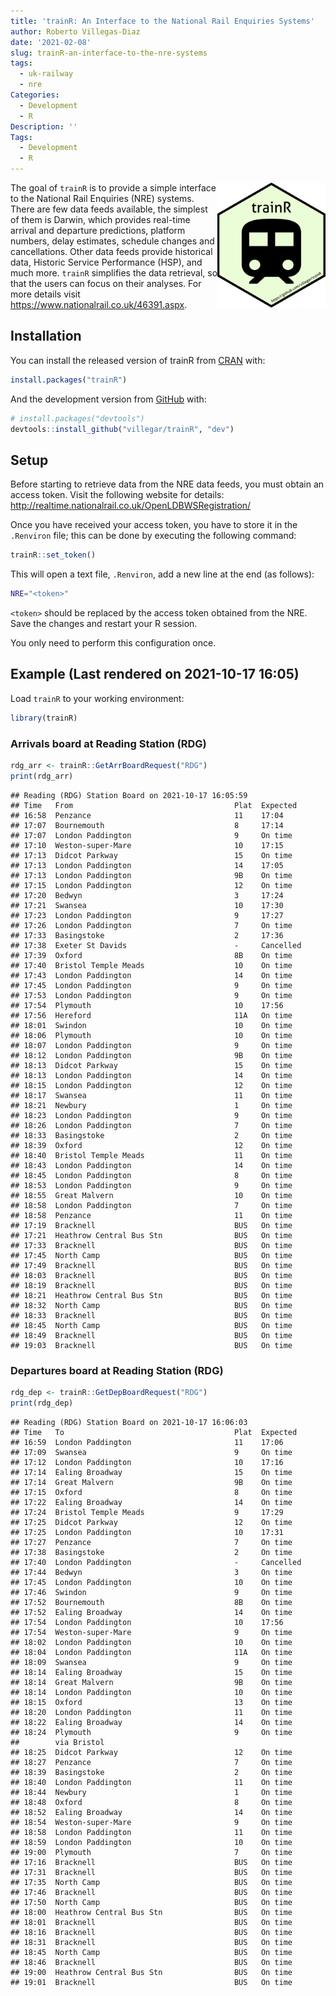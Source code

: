 ```yaml
---
title: 'trainR: An Interface to the National Rail Enquiries Systems'
author: Roberto Villegas-Diaz
date: '2021-02-08'
slug: trainR-an-interface-to-the-nre-systems
tags:
  - uk-railway
  - nre
Categories:
  - Development
  - R
Description: ''
Tags:
  - Development
  - R
---
```


<img src="https://raw.githubusercontent.com/villegar/trainR/main/inst/images/logo.png" alt="logo" align="right" height=200px/>

The goal of `trainR` is to provide a simple interface to the 
National Rail Enquiries (NRE) systems. There are few data feeds 
available, the simplest of them is Darwin, which provides real-time 
arrival and departure predictions, platform numbers, delay estimates, 
schedule changes and cancellations. Other data feeds provide historical 
data, Historic Service Performance (HSP), and much more. `trainR` 
simplifies the data retrieval, so that the users can focus on their 
analyses. For more details visit 
https://www.nationalrail.co.uk/46391.aspx.

## Installation

You can install the released version of trainR from [CRAN](https://CRAN.R-project.org) with:

``` r
install.packages("trainR")
```

And the development version from [GitHub](https://github.com/) with:

``` r
# install.packages("devtools")
devtools::install_github("villegar/trainR", "dev")
```

## Setup
Before starting to retrieve data from the NRE data feeds, you must obtain an access token. 
Visit the following website for details: http://realtime.nationalrail.co.uk/OpenLDBWSRegistration/

Once you have received your access token, you have to store it in the `.Renviron` file; this can be 
done by executing the following command:


```r
trainR::set_token()
```

This will open a text file, `.Renviron`, add a new line at the end (as follows):

```bash
NRE="<token>"
```

`<token>` should be replaced by the access token obtained from the NRE. Save the changes and restart 
your R session.

You only need to perform this configuration once.

## Example (Last rendered on 2021-10-17 16:05)

Load `trainR` to your working environment:

```r
library(trainR)
```

### Arrivals board at Reading Station (RDG)


```r
rdg_arr <- trainR::GetArrBoardRequest("RDG")
print(rdg_arr)
```

```
## Reading (RDG) Station Board on 2021-10-17 16:05:59
## Time   From                                    Plat  Expected
## 16:58  Penzance                                11    17:04
## 17:07  Bournemouth                             8     17:14
## 17:07  London Paddington                       9     On time
## 17:10  Weston-super-Mare                       10    17:15
## 17:13  Didcot Parkway                          15    On time
## 17:13  London Paddington                       14    17:05
## 17:13  London Paddington                       9B    On time
## 17:15  London Paddington                       12    On time
## 17:20  Bedwyn                                  3     17:24
## 17:21  Swansea                                 10    17:30
## 17:23  London Paddington                       9     17:27
## 17:26  London Paddington                       7     On time
## 17:33  Basingstoke                             2     17:36
## 17:38  Exeter St Davids                        -     Cancelled
## 17:39  Oxford                                  8B    On time
## 17:40  Bristol Temple Meads                    10    On time
## 17:43  London Paddington                       14    On time
## 17:45  London Paddington                       9     On time
## 17:53  London Paddington                       9     On time
## 17:54  Plymouth                                10    17:56
## 17:56  Hereford                                11A   On time
## 18:01  Swindon                                 10    On time
## 18:06  Plymouth                                10    On time
## 18:07  London Paddington                       9     On time
## 18:12  London Paddington                       9B    On time
## 18:13  Didcot Parkway                          15    On time
## 18:13  London Paddington                       14    On time
## 18:15  London Paddington                       12    On time
## 18:17  Swansea                                 11    On time
## 18:21  Newbury                                 1     On time
## 18:23  London Paddington                       9     On time
## 18:26  London Paddington                       7     On time
## 18:33  Basingstoke                             2     On time
## 18:39  Oxford                                  12    On time
## 18:40  Bristol Temple Meads                    11    On time
## 18:43  London Paddington                       14    On time
## 18:45  London Paddington                       8     On time
## 18:53  London Paddington                       9     On time
## 18:55  Great Malvern                           10    On time
## 18:58  London Paddington                       7     On time
## 18:58  Penzance                                11    On time
## 17:19  Bracknell                               BUS   On time
## 17:21  Heathrow Central Bus Stn                BUS   On time
## 17:33  Bracknell                               BUS   On time
## 17:45  North Camp                              BUS   On time
## 17:49  Bracknell                               BUS   On time
## 18:03  Bracknell                               BUS   On time
## 18:19  Bracknell                               BUS   On time
## 18:21  Heathrow Central Bus Stn                BUS   On time
## 18:32  North Camp                              BUS   On time
## 18:33  Bracknell                               BUS   On time
## 18:45  North Camp                              BUS   On time
## 18:49  Bracknell                               BUS   On time
## 19:03  Bracknell                               BUS   On time
```

### Departures board at Reading Station (RDG)


```r
rdg_dep <- trainR::GetDepBoardRequest("RDG")
print(rdg_dep)
```

```
## Reading (RDG) Station Board on 2021-10-17 16:06:03
## Time   To                                      Plat  Expected
## 16:59  London Paddington                       11    17:06
## 17:09  Swansea                                 9     On time
## 17:12  London Paddington                       10    17:16
## 17:14  Ealing Broadway                         15    On time
## 17:14  Great Malvern                           9B    On time
## 17:15  Oxford                                  8     On time
## 17:22  Ealing Broadway                         14    On time
## 17:24  Bristol Temple Meads                    9     17:29
## 17:25  Didcot Parkway                          12    On time
## 17:25  London Paddington                       10    17:31
## 17:27  Penzance                                7     On time
## 17:38  Basingstoke                             2     On time
## 17:40  London Paddington                       -     Cancelled
## 17:44  Bedwyn                                  3     On time
## 17:45  London Paddington                       10    On time
## 17:46  Swindon                                 9     On time
## 17:52  Bournemouth                             8B    On time
## 17:52  Ealing Broadway                         14    On time
## 17:54  London Paddington                       10    17:56
## 17:54  Weston-super-Mare                       9     On time
## 18:02  London Paddington                       10    On time
## 18:04  London Paddington                       11A   On time
## 18:09  Swansea                                 9     On time
## 18:14  Ealing Broadway                         15    On time
## 18:14  Great Malvern                           9B    On time
## 18:14  London Paddington                       10    On time
## 18:15  Oxford                                  13    On time
## 18:20  London Paddington                       11    On time
## 18:22  Ealing Broadway                         14    On time
## 18:24  Plymouth                                9     On time
##        via Bristol                             
## 18:25  Didcot Parkway                          12    On time
## 18:27  Penzance                                7     On time
## 18:39  Basingstoke                             2     On time
## 18:40  London Paddington                       11    On time
## 18:44  Newbury                                 1     On time
## 18:48  Oxford                                  8     On time
## 18:52  Ealing Broadway                         14    On time
## 18:54  Weston-super-Mare                       9     On time
## 18:58  London Paddington                       11    On time
## 18:59  London Paddington                       10    On time
## 19:00  Plymouth                                7     On time
## 17:16  Bracknell                               BUS   On time
## 17:31  Bracknell                               BUS   On time
## 17:35  North Camp                              BUS   On time
## 17:46  Bracknell                               BUS   On time
## 17:50  North Camp                              BUS   On time
## 18:00  Heathrow Central Bus Stn                BUS   On time
## 18:01  Bracknell                               BUS   On time
## 18:16  Bracknell                               BUS   On time
## 18:31  Bracknell                               BUS   On time
## 18:45  North Camp                              BUS   On time
## 18:46  Bracknell                               BUS   On time
## 19:00  Heathrow Central Bus Stn                BUS   On time
## 19:01  Bracknell                               BUS   On time
```
